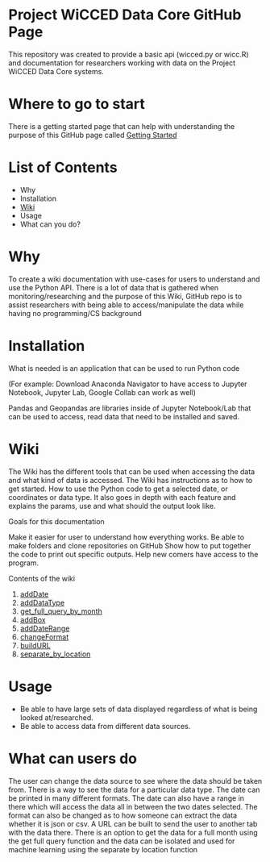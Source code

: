 # Project WiCCED Data Core GitHub Page
This repository was created to provide a basic api (wicced.py or wicc.R) and documentation for researchers working with data on the Project WiCCED Data Core systems.

# Where to go to start

 There is a getting started page that can help with understanding the purpose of this
 GitHub page called [Getting Started](https://github.com/mshatley/epscor/wiki/Getting-Started)

# List of Contents 

* Why
* Installation
* [Wiki](https://github.com/mshatley/epscor/wiki)
* Usage
* What can you do?

# Why
To create a wiki documentation with use-cases for users to understand and use the Python API.
There is a lot of data that is gathered when monitoring/researching and the purpose of this
Wiki, GitHub repo is to assist researchers with being able to access/manipulate the data while
having no programming/CS background

# Installation
What is needed is an application that can be used to run Python code

(For example: Download Anaconda Navigator to have access to Jupyter Notebook, Jupyter Lab,
Google Collab can work as well)

Pandas and Geopandas are libraries inside of Jupyter Notebook/Lab that can be used to access,
read data that need to be installed and saved.

# Wiki
The Wiki has the different tools that can be used when accessing the data and what kind of data
is accessed. The Wiki has instructions as to how to get started. How to use the Python code
to get a selected date, or coordinates or data type. It also goes in depth with each feature
and explains the params, use and what should the output look like.

Goals for this documentation

Make it easier for user to understand how everything works.
Be able to make folders and clone repositories on GitHub
Show how to put together the code to print out specific outputs.
Help new comers have access to the program.

Contents of the wiki

1. [addDate](https://github.com/mshatley/epscor/wiki/addDate)
2. [addDataType](https://github.com/mshatley/epscor/wiki/addDataType)
3. [get_full_query_by_month](https://github.com/mshatley/epscor/wiki/get_full_query_by_month)
4. [addBox](https://github.com/mshatley/epscor/wiki/addBox)
5. [addDateRange](https://github.com/mshatley/epscor/wiki/addDateRange)
6. [changeFormat](https://github.com/mshatley/epscor/wiki/changeFormat)
7. [buildURL](https://github.com/mshatley/epscor/wiki/buildURL)
8. [separate_by_location](https://github.com/mshatley/epscor/wiki/separate_by_location)

# Usage

* Be able to have large sets of data displayed regardless of what is being looked at/researched.
* Be able to access data from different data sources.


# What can users do

The user can change the data source to see where the data should be taken from. There is a way to
see the data for a particular data type. The date can be printed in many different formats. The
date can also have a range in there which will access the data all in between the two dates selected.
The format can also be changed as to how someone can extract the data whether it is json or csv. A URL
can be built to send the user to another tab with the data there. There is an option to get the data for
a full month using the get full query function and the data can be isolated and used for machine learning
using the separate by location function



